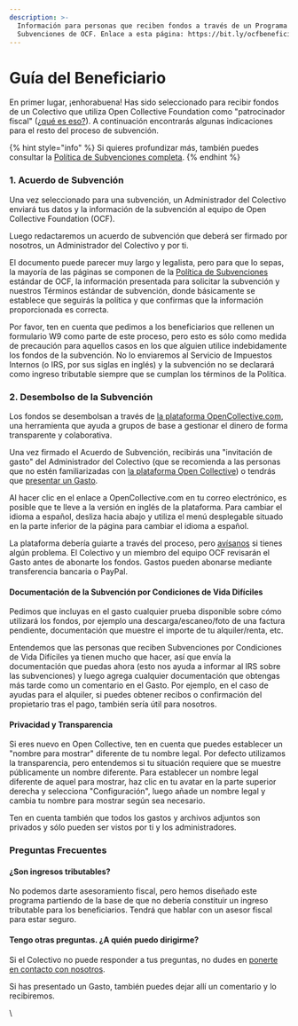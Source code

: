 ```yaml
---
description: >-
  Información para personas que reciben fondos a través de un Programa de
  Subvenciones de OCF. Enlace a esta página: https://bit.ly/ocfbeneficiario
---
```


# Guía del Beneficiario

En primer lugar, ¡enhorabuena! Has sido seleccionado para recibir fondos de un Colectivo que utiliza Open Collective Foundation como "patrocinador fiscal" ([¿qué es eso?](https://docs.opencollective.foundation/what-we-offer/fiscal-hosting)). A continuación encontrarás algunas indicaciones para el resto del proceso de subvención.

{% hint style="info" %}
Si quieres profundizar más, también puedes consultar la [Política de Subvenciones completa](https://docs.opencollective.foundation/how-it-works/grantmaking/policy).
{% endhint %}

### 1. Acuerdo de Subvención

Una vez seleccionado para una subvención, un Administrador del Colectivo enviará tus datos y la información de la subvención al equipo de Open Collective Foundation (OCF).

Luego redactaremos un acuerdo de subvención que deberá ser firmado por nosotros, un Administrador del Colectivo y por ti.

El documento puede parecer muy largo y legalista, pero para que lo sepas, la mayoría de las páginas se componen de la [Política de Subvenciones](https://docs.opencollective.foundation/how-it-works/grantmaking/policy) estándar de OCF, la información presentada para solicitar la subvención y nuestros Términos estándar de subvención, donde básicamente se establece que seguirás la política y que confirmas que la información proporcionada es correcta.

Por favor, ten en cuenta que pedimos a los beneficiarios que rellenen un formulario W9 como parte de este proceso, pero esto es sólo como medida de precaución para aquellos casos en los que alguien utilice indebidamente los fondos de la subvención. No lo enviaremos al Servicio de Impuestos Internos (o IRS, por sus siglas en inglés) y la subvención no se declarará como ingreso tributable siempre que se cumplan los términos de la Política.

### 2. Desembolso de la Subvención

Los fondos se desembolsan a través de [la plataforma OpenCollective.com](https://opencollective.com/), una herramienta que ayuda a grupos de base a gestionar el dinero de forma transparente y colaborativa.

Una vez firmado el Acuerdo de Subvención, recibirás una "invitación de gasto" del Administrador del Colectivo (que se recomienda a las personas que no estén familiarizadas con [la plataforma Open Collective](https://opencollective.com/)) o tendrás que [presentar un Gasto](https://docs.opencollective.com/help/expenses-and-getting-paid/submitting-expenses).

Al hacer clic en el enlace a OpenCollective.com en tu correo electrónico, es posible que te lleve a la versión en inglés de la plataforma. Para cambiar el idioma a español, desliza hacia abajo y utiliza el menú desplegable situado en la parte inferior de la página para cambiar el idioma a español.

La plataforma debería guiarte a través del proceso, pero [avísanos](https://docs.opencollective.foundation/about/contact-us) si tienes algún problema. El Colectivo y un miembro del equipo OCF revisarán el Gasto antes de abonarte los fondos. Gastos pueden abonarse mediante transferencia bancaria o PayPal.

#### Documentación de la Subvención por Condiciones de Vida Difíciles

Pedimos que incluyas en el gasto cualquier prueba disponible sobre cómo utilizará los fondos, por ejemplo una descarga/escaneo/foto de una factura pendiente, documentación que muestre el importe de tu alquiler/renta, etc.&#x20;

Entendemos que las personas que reciben Subvenciones por Condiciones de Vida Difíciles ya tienen mucho que hacer, así que envía la documentación que puedas ahora (esto nos ayuda a informar al IRS sobre las subvenciones) y luego agrega cualquier documentación que obtengas más tarde como un comentario en el Gasto. Por ejemplo, en el caso de ayudas para el alquiler, si puedes obtener recibos o confirmación del propietario tras el pago, también sería útil para nosotros.

#### Privacidad y Transparencia

Si eres nuevo en Open Collective, ten en cuenta que puedes establecer un "nombre para mostrar" diferente de tu nombre legal. Por defecto utilizamos la transparencia, pero entendemos si tu situación requiere que se muestre públicamente un nombre diferente. Para establecer un nombre legal diferente de aquel para mostrar, haz clic en tu avatar en la parte superior derecha y selecciona "Configuración", luego añade un nombre legal y cambia tu nombre para mostrar según sea necesario.

Ten en cuenta también que todos los gastos y archivos adjuntos son privados y sólo pueden ser vistos por ti y los administradores.

### Preguntas Frecuentes

#### ¿Son ingresos tributables?

No podemos darte asesoramiento fiscal, pero hemos diseñado este programa partiendo de la base de que no debería constituir un ingreso tributable para los beneficiarios. Tendrá que hablar con un asesor fiscal para estar seguro.

#### Tengo otras preguntas. ¿A quién puedo dirigirme?

Si el Colectivo no puede responder a tus preguntas, no dudes en [ponerte en contacto con nosotros](https://docs.opencollective.foundation/about/contact-us).

Si has presentado un Gasto, también puedes dejar allí un comentario y lo recibiremos.

\
